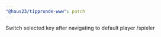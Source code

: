```yaml
---
"@haus23/tipprunde-www": patch
---
```


Switch selected key after navigating to default player /spieler
